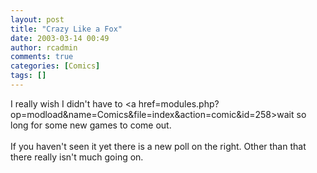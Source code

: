 ```yaml
---
layout: post
title: "Crazy Like a Fox"
date: 2003-03-14 00:49
author: rcadmin
comments: true
categories: [Comics]
tags: []
---
```

I really wish I didn't have to <a href=modules.php?op=modload&name=Comics&file=index&action=comic&id=258>wait so long</a> for some new games to come out.
<br />
<br />
If you haven't seen it yet there is a new poll on the right. Other than that there really isn't much going on.
<!--more-->
<img src="http://dl.bitsmack.com/comics/20030314.gif" alt="" />
